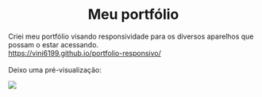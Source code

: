 <h1 align="center">Meu portfólio</h1>

Criei meu portfólio visando responsividade para os diversos aparelhos que possam o estar acessando.<br>
<a src="https://vini6199.github.io/portfolio-responsivo/">https://vini6199.github.io/portfolio-responsivo/</a>
<br><br>
Deixo uma pré-visualização:

<img align="center" src="https://github.com/Vini6199/portfolio-responsivo/assets/140624273/3c0fab3b-6f80-42a8-b5e6-67c70a67e1fd](https://github.com/Vini6199/portfolio-responsivo/issues/5"></img>

